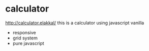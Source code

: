 # calculator
http://calculator.elakkal/  this is a calculator using javascript vanilla

- responsive 
- grid system
- pure javascript
